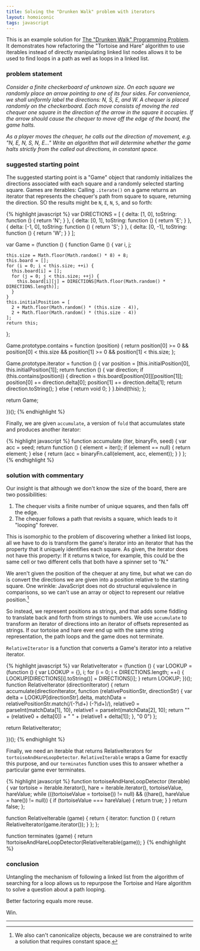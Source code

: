```yaml
---
title: Solving the "Drunken Walk" problem with iterators
layout: homoiconic
tags: javascript
---
```


This is an example solution for [The "Drunken Walk" Programming Problem](http://raganwald.com/2013/02/17/a-drunken-walk.html). It demonstrates how refactoring the "Tortoise and Hare" algorithm to use iterables instead of directly manipulating linked list nodes allows it to be used to find loops in a path as well as loops in a linked list.

### problem statement

*Consider a finite checkerboard of unknown size. On each square we randomly place an arrow pointing to one of its four sides. For convenience, we shall uniformly label the directions: N, S, E, and W. A chequer is placed randomly on the checkerboard. Each move consists of moving the red chequer one square in the direction of the arrow in the square it occupies. If the arrow should cause the chequer to move off the edge of the board, the game halts.*

*As a player moves the chequer, he calls out the direction of movement, e.g. "N, E, N, S, N, E..." Write an algorithm that will determine whether the game halts strictly from the called out directions, in constant space.*

### suggested starting point

The suggested starting point is a "Game" object that randomly initializes the directions associated with each square and a randomly selected starting square. Games are iterables: Calling `.iterate()` on a game returns an iterator that represents the chequer's path from square to square, returning the direction. SO the results might be `N`, `E`, `N`, `S`, and so forth:

{% highlight javascript %}
var DIRECTIONS = [
                   {
                     delta: [1, 0],
                     toString: function () { return 'N'; }
                   },
                   {
                     delta: [0, 1],
                     toString: function () { return 'E'; }
                   },
                   {
                     delta: [-1, 0],
                     toString: function () { return 'S'; }
                   },
                   {
                     delta: [0, -1],
                     toString: function () { return 'W'; }
                   }
                 ];

var Game = (function () {
  function Game () {
    var i,
        j;
    
    this.size = Math.floor(Math.random() * 8) + 8;
    this.board = [];
    for (i = 0; i < this.size; ++i) {
      this.board[i] = [];
      for (j = 0; j < this.size; ++j) {
        this.board[i][j] = DIRECTIONS[Math.floor(Math.random() * DIRECTIONS.length)];
      }
    }
    this.initialPosition = [
      2 + Math.floor(Math.random() * (this.size - 4)), 
      2 + Math.floor(Math.random() * (this.size - 4))
    ];
    return this;
  };
  
  Game.prototype.contains = function (position) {
    return position[0] >= 0 && position[0] < this.size && position[1] >= 0 && position[1] < this.size;
  };
  
  Game.prototype.iterator = function () {
    var position = [this.initialPosition[0], this.initialPosition[1]];
    return function () {
      var direction;
      if (this.contains(position)) {
        direction = this.board[position[0]][position[1]];
        position[0] += direction.delta[0];
        position[1] += direction.delta[1];
        return direction.toString();
      }
      else {
        return void 0;
      }
    }.bind(this);
  };
  
  return Game;
  
})();
{% endhighlight %}

Finally, we are given `accumulate`, a version of `fold` that accumulates state and produces another iterator:

{% highlight javascript %}
function accumulate (iter, binaryFn, seed) {
  var acc = seed;
  return function () {
    element = iter();
    if (element == null) {
      return element;
    }
    else {
      return (acc = binaryFn.call(element, acc, element));
    }
  }
};
{% endhighlight %}

### solution with commentary

Our insight is that although we don't know the size of the board, there are two possibilities:

1. The chequer visits a finite number of unique squares, and then falls off the edge.
2. The chequer follows a path that revisits a square, which leads to it "looping" forever.

This is isomorphic to the problem of discovering whether a linked list loops, all we have to do is transform the game's iterator into an iterator that has the property that it uniquely identifies each square. As given, the iterator does not have this property: If it returns `N` twice, for example, this could be the same cell or two different cells that both have a spinner set to "N."

We aren't given the position of the chequer at any time, but what we can do is convert the directions we are given into a position relative to the starting square. One wrinkle: JavaScript does not do structural equivalence in comparisons, so we can't use an array or object to represent our relative position.[^canonical]

[^canonical]: We also can't canonicalize objects, because we are constrained to write a solution that requires constant space.

So instead, we represent positions as strings, and that adds some fiddling to translate back and forth from strings to numbers. We use `accumulate` to transform an iterator of directions into an iterator of offsets represented as strings. If our tortoise and hare ever end up with the same string representation, the path loops and the game does not terminate.

`RelativeIterator` is a function that converts a Game's iterator into a relative iterator.

{% highlight javascript %}
var RelativeIterator = (function () {
  var LOOKUP = (function () {
    var LOOKUP = {},
        i;
    for (i = 0; i < DIRECTIONS.length; ++i) {
      LOOKUP[DIRECTIONS[i].toString()] = DIRECTIONS[i];
    }
    return LOOKUP;
  })();
  function RelativeIterator (directionIterator) {
    return accumulate(directionIterator, function (relativePositionStr, directionStr) {
      var delta = LOOKUP[directionStr].delta,
          matchData = relativePositionStr.match(/(-?\d+) (-?\d+)/),
          relative0 = parseInt(matchData[1], 10),
          relative1 = parseInt(matchData[2], 10);
      return "" + (relative0 + delta[0]) + " " + (relative1 + delta[1]);
    }, "0 0")
  };
  
  return RelativeIterator;
  
})();
{% endhighlight %}

Finally, we need an iterable that returns RelativeIterators for `tortoiseAndHareLoopDetector`. `RelativeIterable` wraps a Game for exactly this purpose, and our `terminates` function uses this to answer whether a particular game ever terminates.

{% highlight javascript %}
function tortoiseAndHareLoopDetector (iterable) {
  var tortoise = iterable.iterator(),
      hare = iterable.iterator(), 
      tortoiseValue, 
      hareValue;
  while (((tortoiseValue = tortoise()) != null) && ((hare(), hareValue = hare()) != null)) {
    if (tortoiseValue === hareValue) {
      return true;
    }
  }
  return false;
};

function RelativeIterable (game) {
  return {
    iterator: function () {
      return RelativeIterator(game.iterator());
    }
  };
};

function terminates (game) {
  return !tortoiseAndHareLoopDetector(RelativeIterable(game));
}
{% endhighlight %}

### conclusion

Untangling the mechanism of following a linked list from the algorithm of searching for a loop allows us to repurpose the Tortoise and Hare algorithm to solve a question about a path looping.

Better factoring equals more reuse.

Win.

---